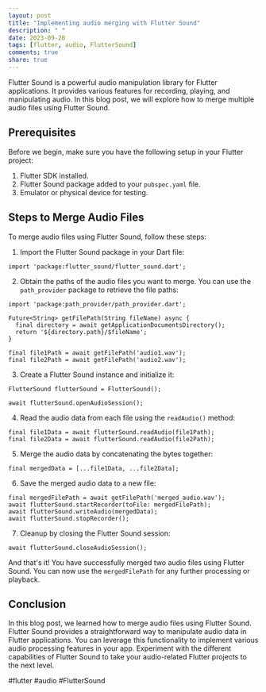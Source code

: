 ```yaml
---
layout: post
title: "Implementing audio merging with Flutter Sound"
description: " "
date: 2023-09-28
tags: [flutter, audio, FlutterSound]
comments: true
share: true
---
```


Flutter Sound is a powerful audio manipulation library for Flutter applications. It provides various features for recording, playing, and manipulating audio. In this blog post, we will explore how to merge multiple audio files using Flutter Sound.

## Prerequisites
Before we begin, make sure you have the following setup in your Flutter project:

1. Flutter SDK installed.
2. Flutter Sound package added to your `pubspec.yaml` file.
3. Emulator or physical device for testing.

## Steps to Merge Audio Files
To merge audio files using Flutter Sound, follow these steps:

1. Import the Flutter Sound package in your Dart file:

```
import 'package:flutter_sound/flutter_sound.dart';
```

2. Obtain the paths of the audio files you want to merge. You can use the `path_provider` package to retrieve the file paths:

```
import 'package:path_provider/path_provider.dart';

Future<String> getFilePath(String fileName) async {
  final directory = await getApplicationDocumentsDirectory();
  return '${directory.path}/$fileName';
}

final file1Path = await getFilePath('audio1.wav');
final file2Path = await getFilePath('audio2.wav');
```

3. Create a Flutter Sound instance and initialize it:

```
FlutterSound flutterSound = FlutterSound();

await flutterSound.openAudioSession();
```

4. Read the audio data from each file using the `readAudio()` method:

```
final file1Data = await flutterSound.readAudio(file1Path);
final file2Data = await flutterSound.readAudio(file2Path);
```

5. Merge the audio data by concatenating the bytes together:

```
final mergedData = [...file1Data, ...file2Data];
```

6. Save the merged audio data to a new file:

```
final mergedFilePath = await getFilePath('merged_audio.wav');
await flutterSound.startRecorder(toFile: mergedFilePath);
await flutterSound.writeAudio(mergedData);
await flutterSound.stopRecorder();
```

7. Cleanup by closing the Flutter Sound session:

```
await flutterSound.closeAudioSession();
```

And that's it! You have successfully merged two audio files using Flutter Sound. You can now use the `mergedFilePath` for any further processing or playback.

## Conclusion
In this blog post, we learned how to merge audio files using Flutter Sound. Flutter Sound provides a straightforward way to manipulate audio data in Flutter applications. You can leverage this functionality to implement various audio processing features in your app. Experiment with the different capabilities of Flutter Sound to take your audio-related Flutter projects to the next level.

#flutter #audio #FlutterSound